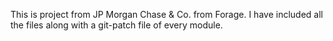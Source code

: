 This is project from JP Morgan Chase & Co. from Forage.
I have included all the files along with a git-patch file of every module.
